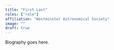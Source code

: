 ```yaml
---
title: "First Last"
roles: ["role"]
affiliation: "Westminster Astronomical Society"
image: ""
draft: true
---
```


Biography goes here.
